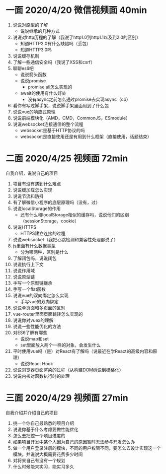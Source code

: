 # 一面  2020/4/20 微信视频面 40min
1. 说说对原型的了解
    * 说说继承的几种方式
2. 说说对http历程的了解（我说了http1.0到http1.1以及到2.0的区别）
    * 知道HTTP2.0有什么缺陷吗（丢包）
    * 知道HTTP3.0吗
3. 说说缓存机制
4. 了解一些通信安全吗（我说了XSS和csrf）
5. 聊聊es6吧
    * 说说箭头函数
    * 说说promise
        * promise.all怎么实现的
    * await的使用有什么好处
        * 没有async之前怎么通过promise去实现async（co）
6. 看你有写过脚手架，说说脚手架里面用到了什么包
7. 说说vue的响应式原理
8. 说说前端模块化（AMD，CMD，CommonJS，ESmodule）
9. 说说websocket连接通信的整个流程
    * websocket是基于HTTP协议的吗
    * websocket是直接使用还是有用到什么框架（直接使用，话题结束）


# 二面 2020/4/25 视频面 72min
自我介绍，说说自己的项目
1. 项目有没有遇到什么难点
2. 说说缓加载怎么实现
3. 说说节流和防抖
4. 有了解微信小程序的底层原理吗（没有，过）
5. 说说localStorage的作用
    * 还有什么和localStorage相似的缓存吗，说说他们的区别（sessionStorage，cookie）
6. 说说HTTPS
    * HTTPS建立连接的过程
7. 说说websocket（我把心跳检测和兼容性处理都说了）
8. js里面有什么数据类型
    * 分为哪两种，区别是什么
9. 了解闭包吗，说说闭包
10. 说说执行上下文
11. 说说作用域
12. 说说原型链
13. 手写一个原型链继承
14. 手写一个flat函数
15. 说说vue的双向绑定怎么实现
    * 手写vue的双向绑定
16. 说说单页面和多页面的区别
17. vue-router里面页面跳转怎么实现的
18. 说说你对vuex的理解
19. 说说一些性能优化的方法
20. 对ES6了解有哪些
    * 说说map和set
    * set里面放入两个一样的对象，会发生什么
21. 平时使用vue吗（是）对React有了解吗（说最近在学React的高级内容和原理）
    * 说说React Hook
22. 说说浏览器页面渲染的过程（从构建DOM树说到栅格化）
23. 说说内核对函数执行时的处理

# 三面 2020/4/29 视频面 27min
自我介绍并介绍自己的项目
1. 挑一个你自己最熟悉的项目介绍
2. 说说你基于什么考虑要做性能优化
3. 怎么去把控一个项目进度的
4. 如果项目开发中某个人因为自己的原因暂时无法参与开发怎么办
5. 做一个用户登录注册的模块，不同的用户权限不同，要怎么去设计实现这一个模块，并说说大概需要花费多少时间
6. 对将来自己有没有一个规划
7. 什么时候能来实习，能实习多久